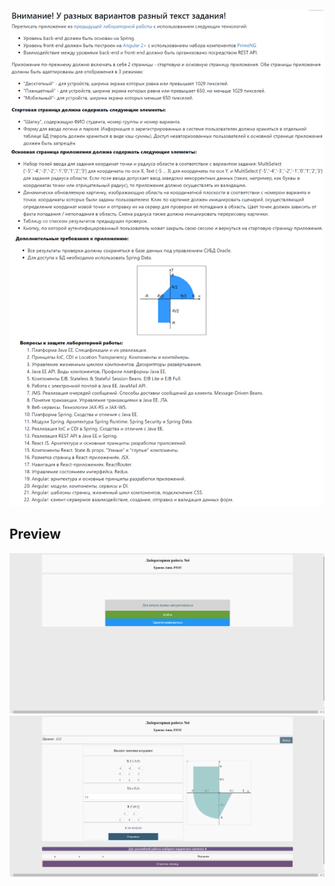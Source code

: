 <img src='img/lab4-problem.png'></img>

## Preview

<img src='img/web4-registration.png'></img>
<img src='img/web4.png'></img>

